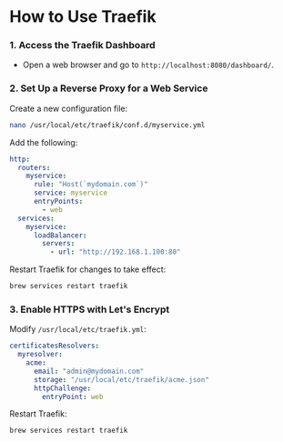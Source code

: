# **How to Use Traefik**

### **1. Access the Traefik Dashboard**
- Open a web browser and go to `http://localhost:8080/dashboard/`.

### **2. Set Up a Reverse Proxy for a Web Service**
Create a new configuration file:
```bash
nano /usr/local/etc/traefik/conf.d/myservice.yml
```

Add the following:
```yaml
http:
  routers:
    myservice:
      rule: "Host(`mydomain.com`)"
      service: myservice
      entryPoints:
        - web
  services:
    myservice:
      loadBalancer:
        servers:
          - url: "http://192.168.1.100:80"
```
Restart Traefik for changes to take effect:
```bash
brew services restart traefik
```

### **3. Enable HTTPS with Let's Encrypt**
Modify `/usr/local/etc/traefik.yml`:
```yaml
certificatesResolvers:
  myresolver:
    acme:
      email: "admin@mydomain.com"
      storage: "/usr/local/etc/traefik/acme.json"
      httpChallenge:
        entryPoint: web
```
Restart Traefik:
```bash
brew services restart traefik
```
